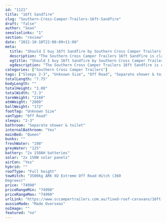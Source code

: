 ```yaml
---
id: "1121"
title: "16ft Sandfire"
slug: "Southern-Cross-Camper-Trailers-16ft-Sandfire"
draft: "false"
author: "Sean"
seealsolinks: "1"
section: "review"
date: "2022-10-10T22:00:09+11:00"
meta:
  title: "Should I buy 16ft Sandfire by Southern Cross Camper Trailers?"
  description: "The Southern Cross Camper Trailers 16ft Sandfire is classed as Off Road, and sleeps 2-3 people. It is Made Overseas and comes in at Unknown Size. It generally has Separate shower & toilet."
  ogtitle: "Should I buy 16ft Sandfire by Southern Cross Camper Trailers?"
  ogdescription: "The Southern Cross Camper Trailers 16ft Sandfire is classed as Off Road, and sleeps 2-3 people. It is Made Overseas and comes in at Unknown Size. It generally has Separate shower & toilet."
categories: ["Southern Cross Camper Trailers"]
tags: ["Sleeps 2-3", "Unknown Size", "Off Road", "Separate shower & toilet", "Full height", "70 - 80k"]
totalLength: "7.75"
bodyLength: ""
totalHeight: "3.08"
totalWidth: "2.3"
tareWeight: "2160"
atmWeight: "2800"
ballWeight: "172"
footTag: "Unknown Size"
vanType: "Off Road"
sleeps: "2-3"
bathroom: "Separate shower & toilet"
internalBathroom: "Yes"
mainBed: "Queen"
bunks: ""
freshWater: "190"
greyWater: "125"
battery: "2x 150AH batteries"
solar: "2x 150W solar panels"
airCon: "Yes"
hybrid: ""
roofType: "Full height"
towHitch: "3500kg ARK XO Extreme Off Road Hitch (360
Degrees)"
price: "74990"
priceRangeMin: "74990"
priceRangeMax: "74990"
urlLink: "https://www.sccampertrailers.com.au/fixed-roof-caravans/16ft-sandfire-fixed-roof-off-road-caravan"
aussieMade: "Made Overseas"
noImage: ""
featured: "no"
---
```

